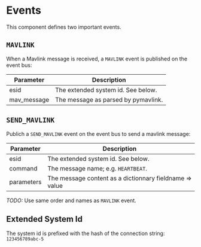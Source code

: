 # Events
This component defines two important events.

## `MAVLINK`

When a Mavlink message is received, a `MAVLINK` event is published on the event bus:

| Parameter | Description                        |
|-----------|------------------------------------|
| esid      | The extended system id. See below. |
| mav_message   | The message as parsed by pymavlink. |


## `SEND_MAVLINK`

Publich a `SEND_MAVLINK` event on the event bus to send a mavlink message:

| Parameter | Description                        |
|-----------|------------------------------------|
| esid      | The extended system id. See below. |
| command   | The message name; e.g. `HEARTBEAT`. |
| parameters| The message content as a dictionnary fieldname => value |

*TODO:* Use same order and names as `MAVLINK` event.

## Extended System Id

The system id is prefixed with the hash of the connection string: `123456789abc-5`


